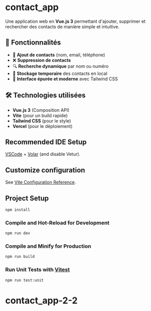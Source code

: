 # contact_app

Une application web en **Vue.js 3** permettant d'ajouter, supprimer et rechercher des contacts de manière simple et intuitive.

## 🚀 Fonctionnalités

- 📝 **Ajout de contacts** (nom, email, téléphone)
- ❌ **Suppression de contacts**
- 🔍 **Recherche dynamique** par nom ou numéro
- 📌 **Stockage temporaire** des contacts en local
- 🎨 **Interface épurée et moderne** avec Tailwind CSS

## 🛠️ Technologies utilisées

- **Vue.js 3** (Composition API)
- **Vite** (pour un build rapide)
- **Tailwind CSS** (pour le style)
- **Vercel** (pour le déploiement)

## Recommended IDE Setup

[VSCode](https://code.visualstudio.com/) + [Volar](https://marketplace.visualstudio.com/items?itemName=Vue.volar) (and disable Vetur).

## Customize configuration

See [Vite Configuration Reference](https://vite.dev/config/).

## Project Setup

```sh
npm install
```

### Compile and Hot-Reload for Development

```sh
npm run dev
```

### Compile and Minify for Production

```sh
npm run build
```

### Run Unit Tests with [Vitest](https://vitest.dev/)

```sh
npm run test:unit
```

# contact_app-2-2
